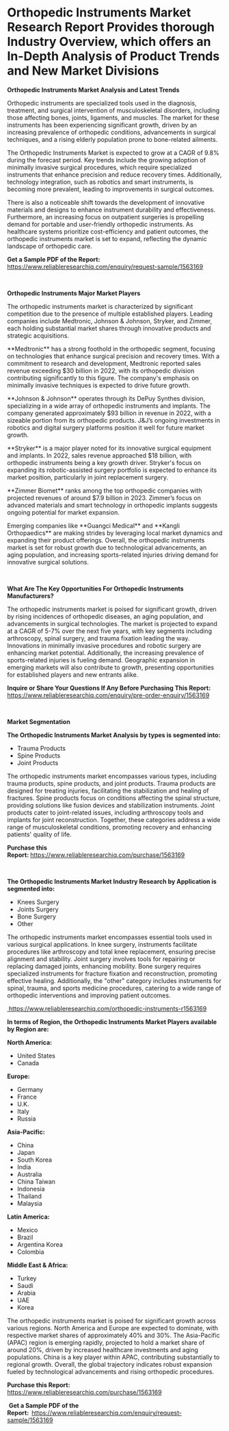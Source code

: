 <p><h1>Orthopedic Instruments Market Research Report Provides thorough Industry Overview, which offers an In-Depth Analysis of Product Trends and New Market Divisions</h1></p><p><strong>Orthopedic Instruments Market Analysis and Latest Trends</strong></p>
<p><p>Orthopedic instruments are specialized tools used in the diagnosis, treatment, and surgical intervention of musculoskeletal disorders, including those affecting bones, joints, ligaments, and muscles. The market for these instruments has been experiencing significant growth, driven by an increasing prevalence of orthopedic conditions, advancements in surgical techniques, and a rising elderly population prone to bone-related ailments. </p><p>The Orthopedic Instruments Market is expected to grow at a CAGR of 9.8% during the forecast period. Key trends include the growing adoption of minimally invasive surgical procedures, which require specialized instruments that enhance precision and reduce recovery times. Additionally, technology integration, such as robotics and smart instruments, is becoming more prevalent, leading to improvements in surgical outcomes. </p><p>There is also a noticeable shift towards the development of innovative materials and designs to enhance instrument durability and effectiveness. Furthermore, an increasing focus on outpatient surgeries is propelling demand for portable and user-friendly orthopedic instruments. As healthcare systems prioritize cost-efficiency and patient outcomes, the orthopedic instruments market is set to expand, reflecting the dynamic landscape of orthopedic care.</p></p>
<p><strong>Get a Sample PDF of the Report:&nbsp;</strong> <a href="https://www.reliableresearchiq.com/enquiry/request-sample/1563169?utm_campaign=3171&utm_medium=2&utm_source=Github&utm_content=ia&utm_term=13042025&utm_id=orthopedic-instruments">https://www.reliableresearchiq.com/enquiry/request-sample/1563169</a></p>
<p>&nbsp;</p>
<p><strong>Orthopedic Instruments Major Market Players</strong></p>
<p><p>The orthopedic instruments market is characterized by significant competition due to the presence of multiple established players. Leading companies include Medtronic, Johnson & Johnson, Stryker, and Zimmer, each holding substantial market shares through innovative products and strategic acquisitions.</p><p>**Medtronic** has a strong foothold in the orthopedic segment, focusing on technologies that enhance surgical precision and recovery times. With a commitment to research and development, Medtronic reported sales revenue exceeding $30 billion in 2022, with its orthopedic division contributing significantly to this figure. The company's emphasis on minimally invasive techniques is expected to drive future growth.</p><p>**Johnson & Johnson** operates through its DePuy Synthes division, specializing in a wide array of orthopedic instruments and implants. The company generated approximately $93 billion in revenue in 2022, with a sizeable portion from its orthopedic products. J&J’s ongoing investments in robotics and digital surgery platforms position it well for future market growth.</p><p>**Stryker** is a major player noted for its innovative surgical equipment and implants. In 2022, sales revenue approached $18 billion, with orthopedic instruments being a key growth driver. Stryker's focus on expanding its robotic-assisted surgery portfolio is expected to enhance its market position, particularly in joint replacement surgery.</p><p>**Zimmer Biomet** ranks among the top orthopedic companies with projected revenues of around $7.9 billion in 2023. Zimmer’s focus on advanced materials and smart technology in orthopedic implants suggests ongoing potential for market expansion.</p><p>Emerging companies like **Guangci Medical** and **Kangli Orthopaedics** are making strides by leveraging local market dynamics and expanding their product offerings. Overall, the orthopedic instruments market is set for robust growth due to technological advancements, an aging population, and increasing sports-related injuries driving demand for innovative surgical solutions.</p></p>
<p>&nbsp;</p>
<p><strong>What Are The Key Opportunities For Orthopedic Instruments Manufacturers?</strong></p>
<p><p>The orthopedic instruments market is poised for significant growth, driven by rising incidences of orthopedic diseases, an aging population, and advancements in surgical technologies. The market is projected to expand at a CAGR of 5-7% over the next five years, with key segments including arthroscopy, spinal surgery, and trauma fixation leading the way. Innovations in minimally invasive procedures and robotic surgery are enhancing market potential. Additionally, the increasing prevalence of sports-related injuries is fueling demand. Geographic expansion in emerging markets will also contribute to growth, presenting opportunities for established players and new entrants alike.</p></p>
<p><strong>Inquire or Share Your Questions If Any Before Purchasing This Report:</strong> <a href="https://www.reliableresearchiq.com/enquiry/pre-order-enquiry/1563169?utm_campaign=3171&utm_medium=2&utm_source=Github&utm_content=ia&utm_term=13042025&utm_id=orthopedic-instruments">https://www.reliableresearchiq.com/enquiry/pre-order-enquiry/1563169</a></p>
<p>&nbsp;</p>
<p><strong>Market Segmentation</strong></p>
<p><strong>The Orthopedic Instruments Market Analysis by types is segmented into:</strong></p>
<p><ul><li>Trauma Products</li><li>Spine Products</li><li>Joint Products</li></ul></p>
<p><p>The orthopedic instruments market encompasses various types, including trauma products, spine products, and joint products. Trauma products are designed for treating injuries, facilitating the stabilization and healing of fractures. Spine products focus on conditions affecting the spinal structure, providing solutions like fusion devices and stabilization instruments. Joint products cater to joint-related issues, including arthroscopy tools and implants for joint reconstruction. Together, these categories address a wide range of musculoskeletal conditions, promoting recovery and enhancing patients' quality of life.</p></p>
<p><strong>Purchase this Report:&nbsp;</strong><a href="https://www.reliableresearchiq.com/purchase/1563169?utm_campaign=3171&utm_medium=2&utm_source=Github&utm_content=ia&utm_term=13042025&utm_id=orthopedic-instruments">https://www.reliableresearchiq.com/purchase/1563169</a></p>
<p>&nbsp;</p>
<p><strong>The Orthopedic Instruments Market Industry Research by Application is segmented into:</strong></p>
<p><ul><li>Knees Surgery</li><li>Joints Surgery</li><li>Bone Surgery</li><li>Other</li></ul></p>
<p><p>The orthopedic instruments market encompasses essential tools used in various surgical applications. In knee surgery, instruments facilitate procedures like arthroscopy and total knee replacement, ensuring precise alignment and stability. Joint surgery involves tools for repairing or replacing damaged joints, enhancing mobility. Bone surgery requires specialized instruments for fracture fixation and reconstruction, promoting effective healing. Additionally, the "other" category includes instruments for spinal, trauma, and sports medicine procedures, catering to a wide range of orthopedic interventions and improving patient outcomes.</p></p>
<p><a href="https://www.reliableresearchiq.com/orthopedic-instruments-r1563169?utm_campaign=3171&utm_medium=2&utm_source=Github&utm_content=ia&utm_term=13042025&utm_id=orthopedic-instruments">&nbsp;https://www.reliableresearchiq.com/orthopedic-instruments-r1563169</a></p>
<p><strong>In terms of Region, the Orthopedic Instruments Market Players available by Region are:</strong></p>
<p>
    <p> <strong> North America: </strong>
        <ul>
            <li>United States</li>
            <li>Canada</li>
        </ul>
        </p> 
    <p> <strong> Europe: </strong>
        <ul>
            <li>Germany</li>
            <li>France</li>
            <li>U.K.</li>
            <li>Italy</li>
            <li>Russia</li>
        </ul>
        </p> 
    <p> <strong> Asia-Pacific: </strong>
        <ul>
            <li>China</li>
            <li>Japan</li>
            <li>South Korea</li>
            <li>India</li>
            <li>Australia</li>
            <li>China Taiwan</li>
            <li>Indonesia</li>
            <li>Thailand</li>
            <li>Malaysia</li>
        </ul>
        </p> 
    <p> <strong> Latin America: </strong>
        <ul>
            <li>Mexico</li>
            <li>Brazil</li>
            <li>Argentina Korea</li>
            <li>Colombia</li>
        </ul>
        </p> 
    <p> <strong> Middle East & Africa: </strong>
        <ul>
            <li>Turkey</li>
            <li>Saudi</li>
            <li>Arabia</li>
            <li>UAE</li>
            <li>Korea</li>
        </ul>
    </p>
    </p>
<p><p>The orthopedic instruments market is poised for significant growth across various regions. North America and Europe are expected to dominate, with respective market shares of approximately 40% and 30%. The Asia-Pacific (APAC) region is emerging rapidly, projected to hold a market share of around 20%, driven by increased healthcare investments and aging populations. China is a key player within APAC, contributing substantially to regional growth. Overall, the global trajectory indicates robust expansion fueled by technological advancements and rising orthopedic procedures.</p></p>
<p><strong>Purchase this Report: </strong><a href="https://www.reliableresearchiq.com/purchase/1563169?utm_campaign=3171&utm_medium=2&utm_source=Github&utm_content=ia&utm_term=13042025&utm_id=orthopedic-instruments">https://www.reliableresearchiq.com/purchase/1563169</a></p>
<p>&nbsp;<strong>Get a Sample PDF of the Report:&nbsp;&nbsp;</strong><a href="https://www.reliableresearchiq.com/enquiry/request-sample/1563169?utm_campaign=3171&utm_medium=2&utm_source=Github&utm_content=ia&utm_term=13042025&utm_id=orthopedic-instruments">https://www.reliableresearchiq.com/enquiry/request-sample/1563169</a></p>
<p><strong></strong></p>
<p><p></p><p></p><p></p></p>